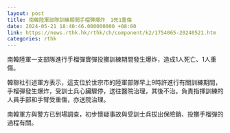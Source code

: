 ```yaml
---
layout: post
title: 南韓陸軍部隊訓練期間手榴彈爆炸　1死1重傷
date: 2024-05-21 18:40:46.000000000 +08:00
link: https://news.rthk.hk/rthk/ch/component/k2/1754065-20240521.htm
categories: rthk
---
```


南韓陸軍一支部隊進行手榴彈實彈投擲訓練期間發生爆炸，造成1人死亡、1人重傷。

韓聯社引述軍方表示，這支位於世宗市的陸軍部隊早上9時許進行有關訓練期間，手榴彈發生爆炸，受訓士兵心臟驟停，送往醫院治理，其後不治。負責指揮訓練的人員手部和手臂受重傷，亦送院治理。

南韓軍方與警方已到場調查，初步懷疑事故與受訓士兵拔出保險銷、投擲手榴彈的過程有關。
